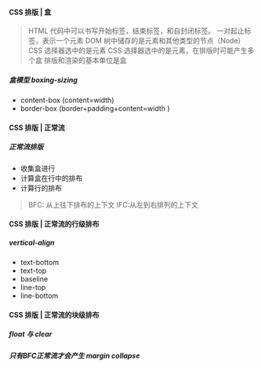 #### CSS 排版 | 盒

> HTML 代码中可以书写开始标签，结束标签，和自封闭标签。
> 一对起止标签，表示一个元素
> DOM 树中储存的是元素和其他类型的节点（Node）
> CSS 选择器选中的是元素
> CSS 选择器选中的是元素，在排版时可能产生多个盒
> 排版和渲染的基本单位是盒

##### 盒模型 boxing-sizing

- content-box (content=width)
- border-box (border+padding+content=width
  )

#### CSS 排版 | 正常流

##### 正常流排版

- 收集盒进行
- 计算盒在行中的排布
- 计算行的排布

> BFC: 从上往下排布的上下文 IFC:从左到右排列的上下文

#### CSS 排版 | 正常流的行级排布

##### vertical-align

- text-bottom
- text-top
- baseline
- line-top
- line-bottom

#### CSS 排版 | 正常流的块级排布

##### float 与 clear

##### 只有BFC正常流才会产生 margin collapse